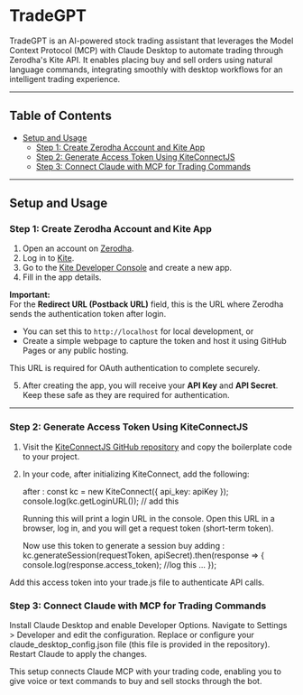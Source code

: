# TradeGPT

TradeGPT is an AI-powered stock trading assistant that leverages the Model Context Protocol (MCP) with Claude Desktop to automate trading through Zerodha's Kite API. It enables placing buy and sell orders using natural language commands, integrating smoothly with desktop workflows for an intelligent trading experience.

---

## Table of Contents

- [Setup and Usage](#setup-and-usage)  
  - [Step 1: Create Zerodha Account and Kite App](#step-1-create-zerodha-account-and-kite-app)  
  - [Step 2: Generate Access Token Using KiteConnectJS](#step-2-generate-access-token-using-kiteconnectjs)  
  - [Step 3: Connect Claude with MCP for Trading Commands](#step-3-connect-claude-with-mcp-for-trading-commands)


---

## Setup and Usage

### Step 1: Create Zerodha Account and Kite App

1. Open an account on [Zerodha](https://zerodha.com).  
2. Log in to [Kite](https://kite.zerodha.com/).  
3. Go to the [Kite Developer Console](https://developers.kite.trade/apps) and create a new app.  
4. Fill in the app details.  

**Important:**  
For the **Redirect URL (Postback URL)** field, this is the URL where Zerodha sends the authentication token after login.  
- You can set this to `http://localhost` for local development, or  
- Create a simple webpage to capture the token and host it using GitHub Pages or any public hosting.  

This URL is required for OAuth authentication to complete securely.

5. After creating the app, you will receive your **API Key** and **API Secret**. Keep these safe as they are required for authentication.

---

### Step 2: Generate Access Token Using KiteConnectJS

1. Visit the [KiteConnectJS GitHub repository](https://github.com/zerodha/kiteconnectjs) and copy the boilerplate code to your project.  

2. In your code, after initializing KiteConnect, add the following:

   after : const kc = new KiteConnect({ api_key: apiKey });
   console.log(kc.getLoginURL()); // add this

   Running this will print a login URL in the console. Open this URL in a browser, log in, and you will get a request token (short-term token).

   Now use this token to generate a session buy adding :
  kc.generateSession(requestToken, apiSecret).then(response => {
  console.log(response.access_token); //log this
  ...
  });

  Add this access token into your trade.js file to authenticate API calls.

### Step 3: Connect Claude with MCP for Trading Commands

Install Claude Desktop and enable Developer Options.
Navigate to Settings > Developer and edit the configuration.
Replace or configure your claude_desktop_config.json file (this file is provided in the repository).
Restart Claude to apply the changes.

This setup connects Claude MCP with your trading code, enabling you to give voice or text commands to buy and sell stocks through the bot.

